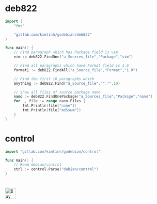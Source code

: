 # deb822
```go
import (
    "fmt"

    "gitlab.com/kimtinh/godebian/deb822"
)

func main() {
    // Find paragraph which has Package field is vim
    vim := deb822.FindOne("a_Sources_file","Package","vim")

    // Find all paragraphs which have Format field is 1.0
    format1 := deb822.FindAll("a_Source_file","Format","1.0")

    // Find the first 10 paragraphs which
    anything := deb822.Find("a_Source_file","","",10)

    // Show all files of source package nano
    nano := deb822.FindOnePackage("a_Sources_file","Package","nano")
    for _, file := range nano.Files {
        fmt.Println(file["name"])
        fmt.Println(file["md5sum"])
    }
}
```

# control
```go
import "gitlab.com/kimtinh/godebian/control"

func main() {
    // Read debian/control
    ctrl := control.Parse("debian/control")
}
```

#  
<a href='https://ko-fi.com/W7W5KWLN' target='_blank'><img height='36' style='border:0px;height:36px;' src='https://az743702.vo.msecnd.net/cdn/kofi2.png?v=0' border='0' alt='Buy Me a Coffee at ko-fi.com' /></a>
